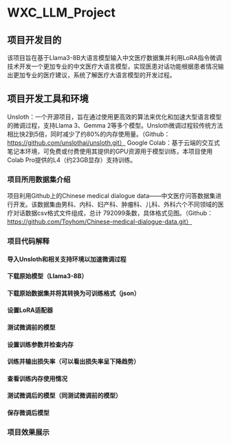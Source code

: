 # WXC_LLM_Project
## 项目开发目的
该项目旨在基于Llama3-8B大语言模型输入中文医疗数据集并利用LoRA指令微调技术开发一个更加专业的中文医疗大语言模型，实现医患对话功能根据患者情况输出更加专业的医疗建议，系统了解医疗大语言模型的开发过程。
## 项目开发工具和环境
Unsloth：一个开源项目，旨在通过使用更高效的算法来优化和加速大型语言模型的微调过程，支持Llama 3、Gemma 2等多个模型。Unsloth微调过程较传统方法相比快2到5倍，同时减少了约80%的内存使用量。（Github：https://github.com/unslothai/unsloth.git）
Google Colab：基于云端的交互式笔记本环境，可免费或付费使用其提供的GPU资源用于模型训练，本项目使用Colab Pro提供的L4（约23GB显存）支持训练。
### 项目所用数据集介绍
项目利用Github上的Chinese medical dialogue data——中文医疗问答数据集进行开发。该数据集由男科、内科、妇产科、肿瘤科、儿科、外科六个不同领域的医疗对话数据csv格式文件组成，总计 792099条数，具体格式见图。（Github：https://github.com/Toyhom/Chinese-medical-dialogue-data.git）
### 项目代码解释
#### 导入Unsloth和相关支持环境以加速微调过程
#### 下载原始模型（Llama3-8B）
#### 下载原始数据集并将其转换为可训练格式（json）
#### 设置LoRA适配器
#### 测试微调前的模型
#### 设置训练参数并检查内存
#### 训练并输出损失率（可以看出损失率呈下降趋势）
#### 查看训练内存使用情况
#### 测试微调后的模型（同测试微调前的模型）
#### 保存微调后模型
### 项目效果展示
